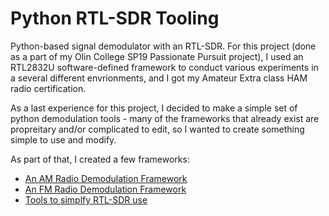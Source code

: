 # Python RTL-SDR Tooling
Python-based signal demodulator with an RTL-SDR. For this project (done as a part of my Olin College SP19 Passionate Pursuit project), I used an RTL2832U software-defined framework to conduct various experiments in a several different envrionments, and I got my Amateur Extra class HAM radio certification.

As a last experience for this project, I decided to make a simple set of python demodulation tools - many of the frameworks that already exist are  propreitary and/or complicated to edit, so I wanted to create something simple to use and modify.

As part of that, I created a few frameworks:
- [An AM Radio Demodulation Framework](https://anushadatar.github.io/python-rtlsdr-tooling/am/)
- [An FM Radio Demodulation Framework](https://anushadatar.github.io/python-rtlsdr-tooling/fm/)
- [Tools to simplfy RTL-SDR use](https://anushadatar.github.io/python-rtlsdr-tooling/tools/)
